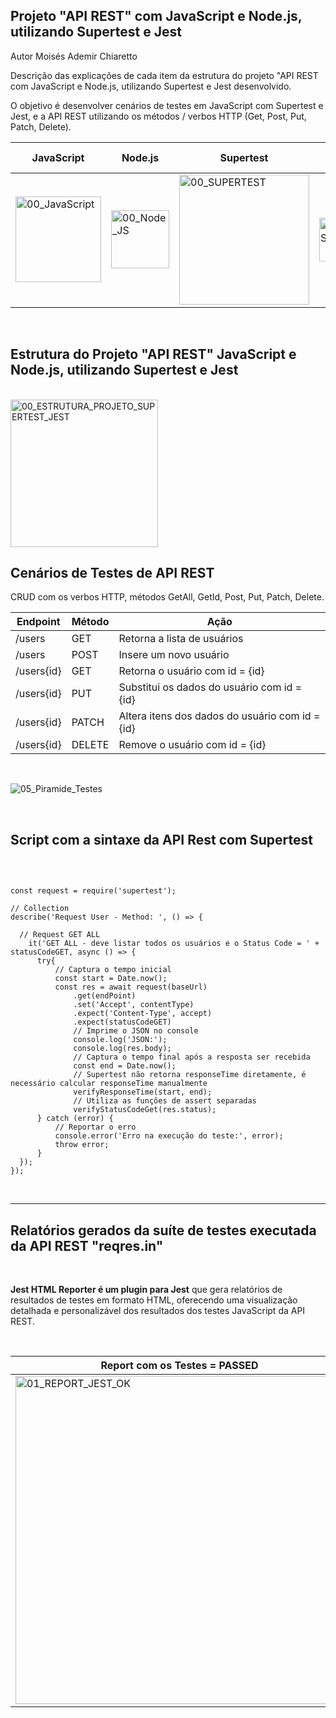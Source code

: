 ## Projeto "API REST" com JavaScript e Node.js, utilizando Supertest e Jest

Autor Moisés Ademir Chiaretto

Descrição das explicações de cada item da estrutura do projeto "API REST  com JavaScript e Node.js, utilizando Supertest e Jest desenvolvido.

O objetivo é desenvolver cenários de testes em JavaScript com Supertest e Jest, e a API REST utilizando os métodos / verbos HTTP (Get, Post, Put, Patch, Delete).

|JavaScript		  |Node.js      	|Supertest  		|Jest          |API Rest  	|JSON    		|IDE VSCode     |
|---------------|---------------|---------------|--------------|------------|-----------|---------------|
| <img width="137" alt="00_JavaScript" src="https://github.com/moiseschiaretto/Supertest_Jest_API_REST/assets/84775466/16ff69d9-e76b-4fd6-8555-9685cbe99331"> | <img width="93" alt="00_Node_JS" src="https://github.com/moiseschiaretto/Supertest_Jest_API_REST/assets/84775466/f7db03c8-4d5b-4a98-852d-da955e1537f7"> | <img width="208" alt="00_SUPERTEST" src="https://github.com/moiseschiaretto/Supertest_Jest_API_REST/assets/84775466/aba922e2-e78a-4eea-94a6-f59e7b16b11b"> | <img width="70" alt="00_JEST" src="https://github.com/moiseschiaretto/Supertest_Jest_API_REST/assets/84775466/78f1a971-4cb5-4e13-9e62-f246308d3f62"> | ![10_API_REST](https://github.com/moiseschiaretto/Supertest_Jest_API_REST/assets/84775466/4f125042-9982-4700-85fb-e7fc6c596b11) | <img width="164" alt="00_JSON" src="https://github.com/moiseschiaretto/Supertest_Jest_API_REST/assets/84775466/a2457247-4df1-4a66-9930-82690dcccc83"> | ![VS_CODE](https://github.com/moiseschiaretto/Supertest_Jest_API_REST/assets/84775466/b39cdb57-4f18-4f8b-be33-8749f23b1e0b) |
<br>

## Estrutura do Projeto "API REST" JavaScript e Node.js, utilizando Supertest e Jest
<br>

<img width="236" alt="00_ESTRUTURA_PROJETO_SUPERTEST_JEST" src="https://github.com/moiseschiaretto/Supertest_Jest_API_REST/assets/84775466/5d51f00d-1456-474e-9c52-2361faf8dd1d">
<br>


## Cenários de Testes de API REST

CRUD com os verbos HTTP, métodos GetAll, GetId, Post, Put, Patch, Delete.
<br>

|Endpoint      	|Método		|Ação                                          		|
|---------------|---------|-------------------------------------------------|
|/users	  	    |GET		  |Retorna a lista de usuários			              	|
|/users	  	    |POST		  |Insere um novo usuário					                  |
|/users{id}    	|GET		  |Retorna o usuário com id = {id}			            |
|/users{id}	    |PUT	  	|Substitui os dados do usuário com id = {id}		  |
|/users{id}	    |PATCH		|Altera itens dos dados do usuário com id = {id}	|
|/users{id}	    |DELETE		|Remove o usuário com id = {id}				            |

<br>

![05_Piramide_Testes](https://github.com/moiseschiaretto/Java_API_Rest_Assured/assets/84775466/9b2a370b-1b74-458e-b158-b281456d6055)

<br>

## Script com a sintaxe da API Rest com Supertest
<br>

```

const request = require('supertest');

// Collection
describe('Request User - Method: ', () => {

  // Request GET ALL
    it('GET ALL - deve listar todos os usuários e o Status Code = ' + statusCodeGET, async () => {
      try{
          // Captura o tempo inicial
          const start = Date.now();
          const res = await request(baseUrl)
              .get(endPoint)
              .set('Accept', contentType)
              .expect('Content-Type', accept)
              .expect(statusCodeGET)
              // Imprime o JSON no console
              console.log('JSON:');
              console.log(res.body);
              // Captura o tempo final após a resposta ser recebida
              const end = Date.now();
              // Supertest não retorna responseTime diretamente, é necessário calcular responseTime manualmente
              verifyResponseTime(start, end); 
              // Utiliza as funções de assert separadas
              verifyStatusCodeGet(res.status);          
      } catch (error) {
          // Reportar o erro
          console.error('Erro na execução do teste:', error);
          throw error;
      }
  });
});

```

<br>


***

## Relatórios gerados da suíte de testes executada da API REST "reqres.in"
<br>

**Jest HTML Reporter é um plugin para Jest** que gera relatórios de resultados de testes em formato HTML, oferecendo uma visualização detalhada e personalizável dos resultados dos testes JavaScript da API REST.

<br>

|Report com os Testes = PASSED	|Report com Error = ASYNC / AWAIT |Report com Error = Response Time |
|-------------------------------|---------------------------------|---------------------------------|
| <img width="525" alt="01_REPORT_JEST_OK" src="https://github.com/moiseschiaretto/Supertest_Jest_API_REST/assets/84775466/b9bf7c5f-d7c8-43eb-9aaf-e0393807bbc9"> | <img width="463" alt="02_REPORT_JEST_ERROR_ASYNC_AWAIT" src="https://github.com/moiseschiaretto/Supertest_Jest_API_REST/assets/84775466/7832fdea-4d7e-4c0b-a599-68e1b772a64b"> | <img width="459" alt="03_REPORT_JEST_ERROR_RESPONSE_TIME" src="https://github.com/moiseschiaretto/Supertest_Jest_API_REST/assets/84775466/480f5557-18e2-4c80-b73b-98add0b867cb"> |
<br>

